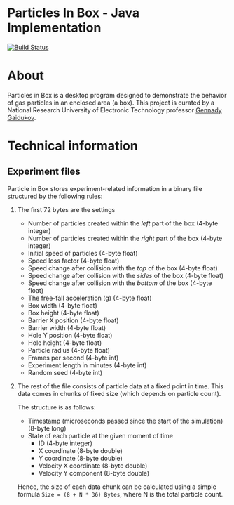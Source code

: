 # Particles In Box - Java Implementation

[![Build Status](https://travis-ci.org/gim-/particles-in-box-java.svg?branch=master)](https://travis-ci.org/gim-/particles-in-box-java)

# About

Particles in Box is a desktop program designed to demonstrate the behavior of
gas particles in an enclosed area (a box). This project is curated by a National
Research University of Electronic Technology professor [Gennady Gaidukov](https://www.miet.ru/person/44517).

# Technical information

## Experiment files

Particle in Box stores experiment-related information in a binary file
structured by the following rules:

1. The first 72 bytes are the settings 

    * Number of particles created within the *left* part of the box (4-byte integer)
    * Number of particles created within the *right* part of the box (4-byte integer)
    * Initial speed of particles (4-byte float)
    * Speed loss factor (4-byte float)
    * Speed change after collision with the *top* of the box (4-byte float)
    * Speed change after collision with the *sides* of the box (4-byte float)
    * Speed change after collision with the *bottom* of the box (4-byte float)
    * The free-fall acceleration (g) (4-byte float)
    * Box width (4-byte float)
    * Box height (4-byte float)
    * Barrier X position (4-byte float)
    * Barrier width (4-byte float)
    * Hole Y position (4-byte float)
    * Hole height (4-byte float)
    * Particle radius (4-byte float)
    * Frames per second (4-byte int)
    * Experiment length in minutes (4-byte int)
    * Random seed (4-byte int)
2. The rest of the file consists of particle data at a fixed point in time.
    This data comes in chunks of fixed size (which depends on particle count).
    
    The structure is as follows:
    
    * Timestamp (microseconds passed since the start of the simulation) (8-byte long)
    * State of each particle at the given moment of time
        * ID (4-byte integer)
        * X coordinate (8-byte double)
        * Y coordinate (8-byte double)
        * Velocity X coordinate (8-byte double)
        * Velocity Y component (8-byte double)
            
    Hence, the size of each data chunk can be calculated using a simple formula `Size = (8 + N * 36) Bytes`, where N is the total particle count.
